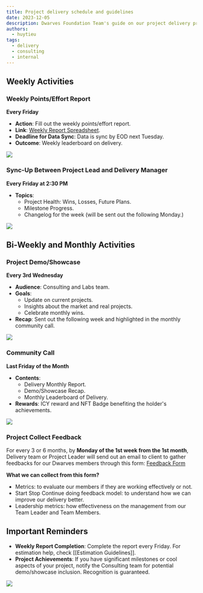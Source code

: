 ```yaml
---
title: Project delivery schedule and guidelines
date: 2023-12-05
description: Dwarves Foundation Team's guide on our project delivery process. This post will serve as your go-to resource for understanding our weekly, bi-weekly, and monthly activities, ensuring that we stay on track and excel in our deliveries as well as handle feedback.
authors:
  - huytieu
tags:
  - delivery
  - consulting
  - internal
---
```


## Weekly Activities

### Weekly Points/Effort Report

**Every Friday**

- **Action**: Fill out the weekly points/effort report.
- **Link**: [Weekly Report Spreadsheet](https://docs.google.com/spreadsheets/d/1KXUVyDrC9199Dp6wpT6ovIkIvZRtf455eaqwZmvTAFU/edit#gid=0).
- **Deadline for Data Sync**: Data is sync by EOD next Tuesday.
- **Outcome**: Weekly leaderboard on delivery.

![](project-schedule-delivery-guidelines_project-delivery-schedule-and-guidelines-20231205231343953.webp)

### Sync-Up Between Project Lead and Delivery Manager

**Every Friday at 2:30 PM**

- **Topics**:
  - Project Health: Wins, Losses, Future Plans.
  - Milestone Progress.
  - Changelog for the week (will be sent out the following Monday.)

![](project-schedule-delivery-guidelines_project-delivery-schedule-and-guidelines-20231205231409927.webp)

## Bi-Weekly and Monthly Activities

### Project Demo/Showcase

**Every 3rd Wednesday**

- **Audience**: Consulting and Labs team.
- **Goals**:
  - Update on current projects.
  - Insights about the market and real projects.
  - Celebrate monthly wins.
- **Recap**: Sent out the following week and highlighted in the monthly community call.

![](project-schedule-delivery-guidelines_project-delivery-schedule-and-guidelines-20231205231433316.webp)

### Community Call

**Last Friday of the Month**

- **Contents**:
  - Delivery Monthly Report.
  - Demo/Showcase Recap.
  - Monthly Leaderboard of Delivery.
- **Rewards**: ICY reward and NFT Badge benefiting the holder's achievements.

![](project-schedule-delivery-guidelines_project-delivery-schedule-and-guidelines-20231205231500387.webp)

### Project Collect Feedback

For every 3 or 6 months, by **Monday of the 1st week from the 1st month**, Delivery team or Project Leader will send out an email to client to gather feedbacks for our Dwarves members through this form: [Feedback Form](https://docs.google.com/forms/d/e/1FAIpQLScVkRDy9w5_j_Tkj2MXs2Yi_n8yTUqNNBqy8w1-E3Beauodsw/viewform)

**What we can collect from this form?**

- Metrics: to evaluate our members if they are working effectively or not.
- Start Stop Continue doing feedback model: to understand how we can improve our delivery better.
- Leadership metrics: how effectiveness on the management from our Team Leader and Team Members.

## Important Reminders

- **Weekly Report Completion**: Complete the report every Friday. For estimation help, check [[Estimation Guidelines]].
- **Project Achievements**: If you have significant milestones or cool aspects of your project, notify the Consulting team for potential demo/showcase inclusion. Recognition is guaranteed.

![](project-schedule-delivery-guidelines_project-delivery-schedule-and-guidelines-20240122161522695.webp)
